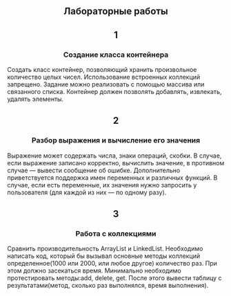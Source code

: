## <h2 align="center">Лабораторные работы</h2>

<h2 align="center">1</h2>

<h3 align="center">
  Создание класса контейнера
</h3>
<p>
  Создать класс контейнер, позволяющий хранить произвольное количество целых чисел. Использование встроенных коллекций запрещено.
  Задание можно реализовать с помощью массива или связанного списка. Контейнер должен позволять добавлять, извлекать, удалять элементы.
</p>

##

<h2 align="center">2</h2>

<h3 align="center">
  Разбор выражения и вычисление его значения
</h3>
<p>
  Выражение может содержать числа, знаки операций, скобки. В случае, если выражение записано корректно, вычислить значение, в противном случае — вывести сообщение об ошибке.
  Дополнительно приветствуется поддержка имен переменных и различных функций. 
  В случае, если есть переменные, их значения нужно запросить у пользователя (для каждой из них — по одному разу).
</p>

##

<h2 align="center">3</h2>

<h3 align="center">
 Работа с коллекциями
</h3>
<p>
Сравнить производительность ArrayList и LinkedList.
Необходимо написать код, который бы вызывал основные методы коллекций определенное(1000 или 2000, или любое другое) количество раз. При этом должно засекаться время.
Минимально необходимо протестировать методы:add, delete, get.
После этого вывести таблицу с результатами(метод, сколько раз выполнялся, время выполнения).
</p>
